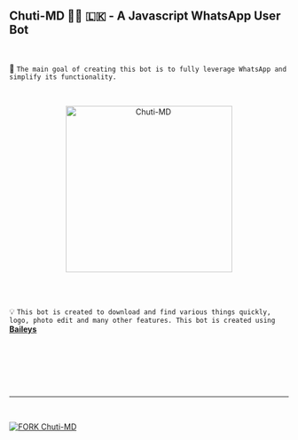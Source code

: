 <br>

## Chuti-MD 👨‍💻 🇱🇰 - A Javascript WhatsApp User Bot

<br>

🔮 `The main goal of creating this bot is to fully leverage WhatsApp and simplify its functionality.`

<br>
 
  <p align="center">  
  <a href="https://telegra.ph/file/1743544c222ffd613c219.jpg">
    <img alt="Chuti-MD" height="300" src="https://telegra.ph/file/185e3c1f6224362a00bf8.jpg">
    
  
  </a>
</p>  


<br>
<br>

💡 `This bot is created to download and find various things quickly, logo, photo edit and many other features. This bot is created using` **[Baileys](https://github.com/WhiskeySockets/Baileys)**

<br>
<br>
  






<br>
<br>


<br>

---



<br>

[![FORK Chuti-MD](https://img.shields.io/badge/FORK%20-Chuti%20MD-white)](https://github.com/shenubabah/PRABATH-MD/fork)
